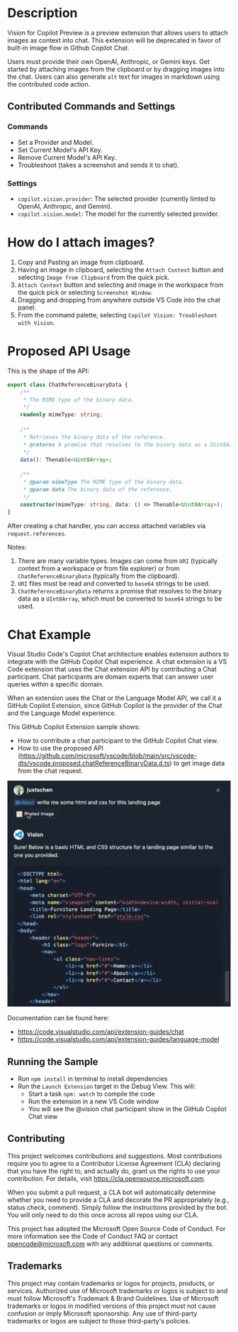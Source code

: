# Description

Vision for Copilot Preview is a preview extension that allows users to attach images as context into chat. This extension will be deprecated in favor of built-in image flow in Github Copilot Chat. 

Users must provide their own OpenAI, Anthropic, or Gemini keys. Get started by attaching images from the clipboard or by dragging images into the chat. Users can also generate `alt` text for images in markdown using the contributed code action.

## Contributed Commands and Settings
### Commands
- Set a Provider and Model.
- Set Current Model's API Key.
- Remove Current Model's API Key.
- Troubleshoot (takes a screenshot and sends it to chat).

### Settings
- `copilot.vision.provider`: The selected provider (currently limted to OpenAI, Anthropic, and Gemini).
- `copilot.vision.model`: The model for the currently selected provider.


# How do I attach images?
1. Copy and Pasting an image from clipboard.
2. Having an image in clipboard, selecting the `Attach Context` button and selecting `Image from Clipboard` from the quick pick.
3. `Attach Context` button and selecting and image in the workspace from the quick pick or selecting `Screenshot Window`.
4. Dragging and dropping from anywhere outside VS Code into the chat panel.
5. From the command palette, selecting `Copilot Vision: Troubleshoot with Vision`.


# Proposed API Usage
This is the shape of the API:
```ts
export class ChatReferenceBinaryData {
	/**
	 * The MIME type of the binary data.
	 */
	readonly mimeType: string;

	/**
	 * Retrieves the binary data of the reference.
	 * @returns A promise that resolves to the binary data as a Uint8Array.
	 */
	data(): Thenable<Uint8Array>;

	/**
	 * @param mimeType The MIME type of the binary data.
	 * @param data The binary data of the reference.
	 */
	constructor(mimeType: string, data: () => Thenable<Uint8Array>);
}
```
After creating a chat handler, you can access attached variables via `request.references`.

Notes:
1. There are many variable types. Images can come from `URI` (typically context from a workspace or from file explorer) or from `ChatReferenceBinaryData` (typically from the clipboard).
2. `URI` files must be read and converted to `base64` strings to be used.
3. `ChatReferenceBinaryData` returns a promise that resolves to the binary data as a `UInt8Array`, which must be converted to `base64` strings to be used.

# Chat Example

Visual Studio Code's Copilot Chat architecture enables extension authors to integrate with the GitHub Copilot Chat experience. A chat extension is a VS Code extension that uses the Chat extension API by contributing a Chat participant. Chat participants are domain experts that can answer user queries within a specific domain.

When an extension uses the Chat or the Language Model API, we call it a GitHub Copilot Extension, since GitHub Copilot is the provider of the Chat and the Language Model experience.

This GitHub Copilot Extension sample shows:

- How to contribute a chat participant to the GitHub Copilot Chat view.
- How to use the proposed API (https://github.com/microsoft/vscode/blob/main/src/vscode-dts/vscode.proposed.chatReferenceBinaryData.d.ts) to get image data from the chat request. 

![demo](./demo.gif)

Documentation can be found here:
- https://code.visualstudio.com/api/extension-guides/chat
- https://code.visualstudio.com/api/extension-guides/language-model

## Running the Sample

- Run `npm install` in terminal to install dependencies
- Run the `Launch Extension` target in the Debug View. This will:
	- Start a task `npm: watch` to compile the code
	- Run the extension in a new VS Code window
	- You will see the @vision chat participant show in the GitHub Copilot Chat view


## Contributing
This project welcomes contributions and suggestions. Most contributions require you to agree to a Contributor License Agreement (CLA) declaring that you have the right to, and actually do, grant us the rights to use your contribution. For details, visit https://cla.opensource.microsoft.com.

When you submit a pull request, a CLA bot will automatically determine whether you need to provide a CLA and decorate the PR appropriately (e.g., status check, comment). Simply follow the instructions provided by the bot. You will only need to do this once across all repos using our CLA.

This project has adopted the Microsoft Open Source Code of Conduct. For more information see the Code of Conduct FAQ or contact opencode@microsoft.com with any additional questions or comments.


## Trademarks
This project may contain trademarks or logos for projects, products, or services. Authorized use of Microsoft trademarks or logos is subject to and must follow Microsoft's Trademark & Brand Guidelines. Use of Microsoft trademarks or logos in modified versions of this project must not cause confusion or imply Microsoft sponsorship. Any use of third-party trademarks or logos are subject to those third-party's policies.
